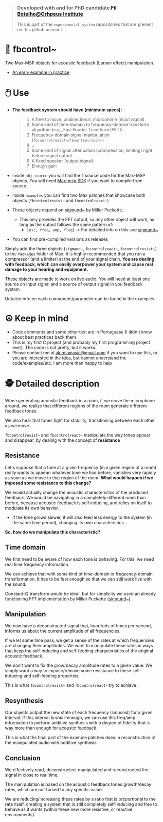 > ### Developed with and for PhD candidate [Fil Botelho@Orhpeus Institute](https://orpheusinstituut.be/en/orpheus-research-centre/researchers/filipa-botelho)
> This is part of the `experimental_system` repositories that are present on this github account.

# 🎵 fbcontrol~
Two Max-MSP objects for acoustic feedback (Larsen effect) manipulation.
- [An early example in practice](https://vimeo.com/394801431)

# 🖱️ Use

- **The feedback system should have (minimum specs):**
  > 1. A free to move, unidirectional, microphone (input signal)
  > 2. Some kind of time-domain to frequency-domain transform algorithm (e.g., Fast Fourier Transform (FFT))
  > 3. Frequency-domain signal manipulation (`fbcontrolresist~`/`fbcontrolreact~`)
  > 4. ...
  > 5. Some kind of signal attenuation (compression, limiting) right before signal output
  > 6. A fixed speaker (output signal)
  > 7. Enough gain

- Inside `obj_source` you will find the `C` source code for the Max-MSP objects. You will need [Max-msp SDK](https://github.com/Cycling74/max-sdk) if you want to compile from source.
- Inside `examples` you can find two Max patches that showcase both objects (`fbcontrolresist~` and `fbcontrolreact~`)
- These objects depend on [sigmund~](https://github.com/v7b1/sigmund_64bit-version) by Miller Puckette.
  - This only provides the FFT output, so any other object will work, as long as the output follows the same pattern of:
    - `[osc, freq, amp, flag]` -> For detailed info on this see [sigmund~](https://github.com/v7b1/sigmund_64bit-version)
- You can find pre-compiled versions as releases

Simply add the three objects (`sigmund~`, `fbcontrolreact~`, `fbcontrolresist~`) to the `Packages` folder of Max. It is highly recommended 
that you run a compressor (and a limiter) at the end of your signal chain. **You are dealing with feedback, 
which can easily overpower your system and cause real damage to your hearing and equipment.**

These objects are made to work on live audio. You will need at least one source on input signal and a source of output signal in you feedback system.

Detailed info on each component/parameter can be found in the examples.

# ☮️ Keep in mind

- Code comments and some other text are in Portuguese (I didn't know about best practices back then)
- This is my first C project (and probably my first programming project ever). The code is not pretty, but it works.
- Please contact me at alumiamusic@gmail.com if you want to use this, or you are interested in the idea, but cannot understand the code/examples/etc.
I am more than happy to help

# 🕵️ Detailed description

When generating acoustic feedback in a room, if we move the microphone around, we realize that different regions of the room generate 
different feedback tones. 

We also hear that tones fight for stability, transitioning between each other as we move. 

`fbcontrolresist~` and `fbcontrolreact~` manipulate the way tones appear and disappear, by dealing with the concept of **resistance**

## Resistance

Let's suppose that a tone at a given frequency (in a given region of a room) really wants to appear: whatever tone we had before, 
vanishes very rapidly as soon as we move to that region of the room. **What would happen if we imposed some resistance to this change?**

We would actually change the acoustic characteristics of the produced feedback. We would be navigating in a completely different room
than before, because acoustic feedback is self inducing, and relies on itself to modulate its own behavior.
- If the tone grows slower, it will also feed less energy to the system (in the same time period), changing its own characteristics.

**So, how do we manipulate this characteristic?** 

## Time domain

We first need to be aware of how each tone is behaving. For this, we need real time frequency information. 

We can achieve that with some kind of time-domain to frequency-domain transformation. It has to be fast enough so that we can still work live with the sound.

Constant-Q transform would be ideal, but for simplicity we used an already functioning FFT implementation by Miller Puckette ([sigmund~](https://github.com/v7b1/sigmund_64bit-version)).

## Manipulation

We now have a deconstructed signal that, hundreds of times per second, informs us about the current amplitude of all frequencies.

If we let some time pass, we get a sense of the rates at which frequencies are changing their amplitudes. We want to manipulate
these rates in ways that keep the self-inducing and self-feeding characteristics of the original acoustic feedback.

We don't want to fix the grow/decay amplitude rates to a given value. We simply want a way to impose/remove some resistance to these
self-inducing and self-feeding properties.

This is what `fbcontrolresist~` and `fbcontrolreact~` try to achieve.


## Resynthesis

Our objects output the new state of each frequency (sinusoid) for a given interval. If this interval is small enough, we can 
use this freq/amp information to perform additive synthesis with a degree of fidelity that is way more than enough for 
acoustic feedback.

This is what the final part of the example patches does: a reconstruction of the manipulated audio with additive synthesis.

## Conclusion

We effectively read, deconstructed, manipulated and reconstructed the signal in close to real time. 

The manipulation is based on the acoustic feedback tones growth/decay rates, which are not forced to any specific value.

We are reducing/increasing these rates by a ratio that is proportional to the rate itself, creating a system
that is still completely self-inducing and free to behave as it wants (within these new more resistive, or reactive environments).
